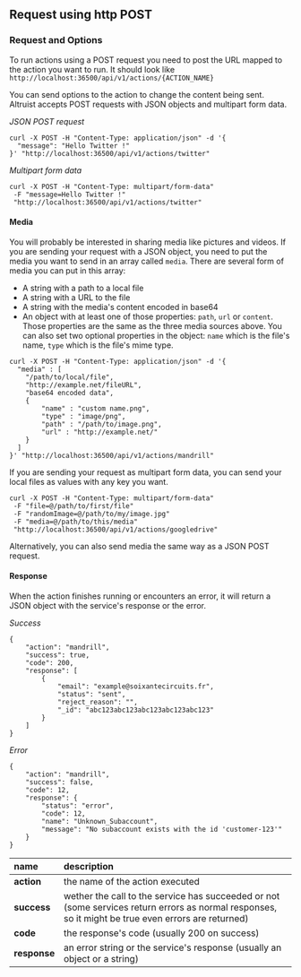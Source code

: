 ## Request using http POST

### Request and Options

To run actions using a POST request you need to post the URL mapped to the action you want to run.
It should look like `http://localhost:36500/api/v1/actions/{ACTION_NAME}`

You can send options to the action to change the content being sent.
Altruist accepts POST requests with JSON objects and multipart form data.

_JSON POST request_
```
curl -X POST -H "Content-Type: application/json" -d '{
  "message": "Hello Twitter !"
}' "http://localhost:36500/api/v1/actions/twitter"
```

_Multipart form data_
```
curl -X POST -H "Content-Type: multipart/form-data"
 -F "message=Hello Twitter !"
 "http://localhost:36500/api/v1/actions/twitter"
```

#### Media

You will probably be interested in sharing media like pictures and videos.
If you are sending your request with a JSON object, you need to put the media you want to send in an array called `media`.
There are several form of media you can put in this array:

- A string with a path to a local file
- A string with a URL to the file
- A string with the media's content encoded in base64
- An object with at least one of those properties: `path`, `url` or `content`. Those properties are the same as the three media sources above.
  You can also set two optional properties in the object: `name` which is the file's name, `type` which is the file's mime type.

```
curl -X POST -H "Content-Type: application/json" -d '{
  "media" : [
	"/path/to/local/file",
	"http://example.net/fileURL",
	"base64 encoded data",
	{
		"name" : "custom name.png",
		"type" : "image/png",
		"path" : "/path/to/image.png",
		"url" : "http://example.net/"
	}
  ]
}' "http://localhost:36500/api/v1/actions/mandrill"
```

If you are sending your request as multipart form data, you can send your local files as values with any key you want.

```
curl -X POST -H "Content-Type: multipart/form-data"
 -F "file=@/path/to/first/file"
 -F "randomImage=@/path/to/my/image.jpg"
 -F "media=@/path/to/this/media"
 "http://localhost:36500/api/v1/actions/googledrive"
```
Alternatively, you can also send media the same way as a JSON POST request.

#### Response

When the action finishes running or encounters an error, it will return a JSON object with the service's response or the error.

_Success_
```
{
	"action": "mandrill",
	"success": true,
	"code": 200,
	"response": [
		{
			"email": "example@soixantecircuits.fr",
			"status": "sent",
			"reject_reason": "",
			"_id": "abc123abc123abc123abc123abc123"
		}
	]
}
```

_Error_
```
{
	"action": "mandrill",
	"success": false,
	"code": 12,
	"response": {
		"status": "error",
		"code": 12,
		"name": "Unknown_Subaccount",
		"message": "No subaccount exists with the id 'customer-123'"
	}
}
```

|name|description|
|:---|:---|
|**action**|the name of the action executed|
|**success**|wether the call to the service has succeeded or not (some services return errors as normal responses, so it might be true even errors are returned)|
|**code**|the response's code (usually 200 on success)|
|**response**|an error string or the service's response (usually an object or a string)|
